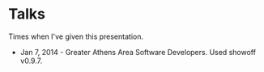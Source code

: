 # Talks

Times when I've given this presentation.

- Jan 7, 2014 - Greater Athens Area Software Developers. Used showoff v0.9.7.
